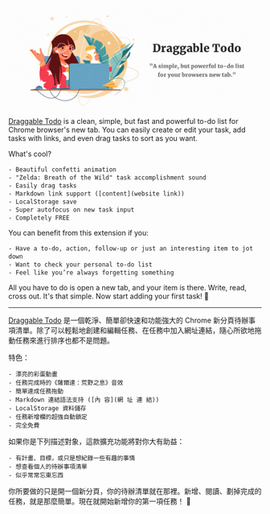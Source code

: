 [![Photo](https://raw.githubusercontent.com/rayc2045/todo-chrome-extension/main/images/original/marquee_promo_tile.png)](https://chrome.google.com/webstore/detail/draggable-to-do-list%EF%BD%9C%E5%8F%AF%E6%8B%96%E6%9B%B3%E7%9A%84/pndehpgkgbajinooeiebnjikfdfgoogi)

[Draggable Todo](https://chrome.google.com/webstore/detail/draggable-to-do-list%EF%BD%9C%E5%8F%AF%E6%8B%96%E6%9B%B3%E7%9A%84/pndehpgkgbajinooeiebnjikfdfgoogi) is a clean, simple, but fast and powerful to-do list for Chrome browser's new tab. You can easily create or edit your task, add tasks with links, and even drag tasks to sort as you want.

What's cool?

    - Beautiful confetti animation
    - "Zelda: Breath of the Wild" task accomplishment sound
    - Easily drag tasks
    - Markdown link support ([content](website link))
    - LocalStorage save
    - Super autofocus on new task input
    - Completely FREE

You can benefit from this extension if you:

    - Have a to-do, action, follow-up or just an interesting item to jot down 
    - Want to check your personal to-do list
    - Feel like you’re always forgetting something

All you have to do is open a new tab, and your item is there. Write, read, cross out. It's that simple. Now start adding your first task! 🙂

---

[Draggable Todo](https://chrome.google.com/webstore/detail/draggable-to-do-list%EF%BD%9C%E5%8F%AF%E6%8B%96%E6%9B%B3%E7%9A%84/pndehpgkgbajinooeiebnjikfdfgoogi) 是一個乾淨、簡單卻快速和功能強大的 Chrome 新分頁待辦事項清單。除了可以輕鬆地創建和編輯任務、在任務中加入網址連結，隨心所欲地拖動任務來進行排序也都不是問題。

特色：

    - 漂亮的彩蛋動畫
    - 任務完成時的《薩爾達：荒野之息》音效
    - 簡單達成任務拖動
    - Markdown 連結語法支持 ([內 容](網 址 連 結))
    - LocalStorage 資料儲存
    - 任務新增欄的超強自動鎖定
    - 完全免費

如果你是下列描述對象，這款擴充功能將對你大有助益：

    - 有計畫、目標，或只是想紀錄一些有趣的事情
    - 想查看個人的待辦事項清單
    - 似乎常常忘東忘西

你所要做的只是開一個新分頁，你的待辦清單就在那裡。新增、閱讀、劃掉完成的任務，就是那麼簡單。現在就開始新增你的第一項任務！ 🙂